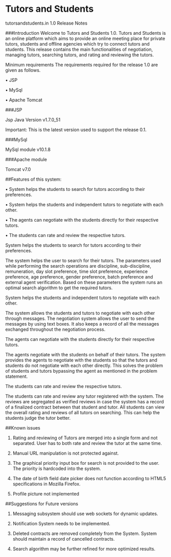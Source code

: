 # Tutors and Students
tutorsandstudents.in 1.0 Release Notes

###Introduction
Welcome to Tutors and Students 1.0. Tutors and Students is an online platform which aims to provide an online meeting place for private tutors, students and offline agencies which try to connect tutors and students. This release contains the main functionalities of negotiation, managing tutors, searching tutors, and rating and reviewing the tutors.

Minimum requirements
The requirements required for the release 1.0 are given as follows.

•	JSP

•	MySql

•	Apache Tomcat


###JSP

Jsp Java Version v1.7.0_51

Important: This is the latest version used to support the release 0.1.


###MySql

MySql module v10.1.8


###Apache module

Tomcat v7.0



##Features of this system:

•	System helps the students to search for tutors according to their preferences.

•	System helps the students and independent tutors to negotiate with each other.

•	The agents can negotiate with the students directly for their respective tutors.

•	The students can rate and review the respective tutors.


System helps the students to search for tutors according to their preferences.

The system helps the user to search for their tutors. The parameters used while performing the search operations are discipline, sub-discipline, remuneration, day slot preference, time slot preference, experience preference, age preference, gender preference, batch preference and external agent verification. Based on these parameters the system runs an optimal search algorithm to get the required tutors.


System helps the students and independent tutors to negotiate with each other.

The system allows the students and tutors to negotiate with each other through messages. The negotiation system allows the user to send the messages by using text boxes. It also keeps a record of all the messages exchanged throughout the negotiation process.


The agents can negotiate with the students directly for their respective tutors.

The agents negotiate with the students on behalf of their tutors. The system provides the agents to negotiate with the students so that the tutors and students do not negotiate with each other directly. This solves the problem of students and tutors bypassing the agent as mentioned in the problem statement.


The students can rate and review the respective tutors.

The students can rate and review any tutor registered with the system. The reviews are segregated as verified reviews in case the system has a record of a finalized contract between that student and tutor. All students can view the overall rating and reviews of all tutors on searching. This can help the students judge the tutor better.


##Known issues
1.	Rating and reviewing of Tutors are merged into a single form and not separated. User has to both rate and review the tutor at the same time.

2.	Manual URL manipulation is not protected against.

3.	The graphical priority input box for search is not provided to the user. The priority is hardcoded into the system.

4.	The date of birth field date picker does not function according to HTML5 specifications in Mozilla Firefox.

5.	Profile picture not implemented


##Suggestions for Future versions
1.	Messaging subsystem should use web sockets for dynamic updates.

2.	Notification System needs to be implemented.

3.	Deleted contracts are removed completely from the System. System should maintain a record of cancelled contracts.

4.	Search algorithm may be further refined for more optimized results.
